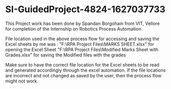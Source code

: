 # SI-GuidedProject-4824-1627037733

This Project work has been done by Spandan Borgohain from VIT, Vellore for completion of the Internship on Robotics Process Automation

File location used in the above process flow for accessing and saving the Excel sheets by me was : 
"F:\RPA Project Files\MARKS SHEET.xlsx" for opening the Excel Sheet
"F:\RPA Project Files\Modified Marks Sheet with Grades.xlsx" for saving the Modified files with the grades

Make sure to have the correct file location for the Excel sheets to be read and generated accordingly through the excel automation.
If the file locations are incorrect and not changed as saved by the user, then the process flow might not work.
